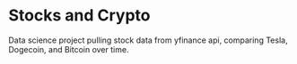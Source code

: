 # Stocks and Crypto 

Data science project pulling stock data from yfinance api, comparing Tesla, Dogecoin, and Bitcoin over time. 
